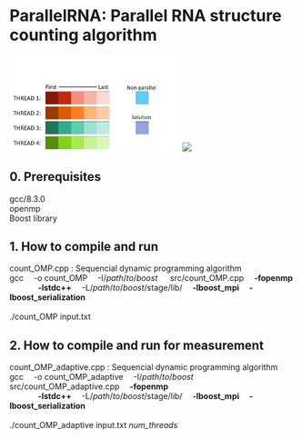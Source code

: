 # ParallelRNA: Parallel RNA structure counting algorithm
<!-- ![alt text](https://github.com/masarunakajima/parallelRNA/blob/openMP/parallel%20rna.PNG) -->
<!-- ![alt text](https://github.com/masarunakajima/parallelRNA/blob/openMP/total%20fig.jpg) -->
<img src="https://github.com/masarunakajima/parallelRNA/blob/openMP/figure.jpg" width="300">
<img src="https://github.com/masarunakajima/parallelRNA/blob/openMP/ezgif.com-gif-maker.gif" width="600">

## 0. Prerequisites
gcc/8.3.0 <br />
openmp <br />
Boost library

## 1. How to compile and run
count_OMP.cpp : Sequencial dynamic programming algorithm <br />
gcc  &emsp;-o count_OMP  &emsp;-I/<i>path</i>/<i>to</i>/<i>boost</i>  &emsp; src/count_OMP.cpp  &emsp;<b>-fopenmp</b> <br /> 
  &emsp; &emsp; &emsp;<b>-lstdc++</b>  &emsp;-L/<i>path</i>/<i>to</i>/<i>boost</i>/stage/lib/  &emsp;<b>-lboost_mpi</b>  &emsp;<b>-lboost_serialization</b> <br /> <br />
./count_OMP input.txt

## 2. How to compile and run for measurement
count_OMP_adaptive.cpp : Sequencial dynamic programming algorithm <br />
gcc  &emsp;-o count_OMP_adaptive  &emsp;-I/<i>path</i>/<i>to</i>/<i>boost</i>  &emsp; src/count_OMP_adaptive.cpp  &emsp;<b>-fopenmp</b> <br /> 
  &emsp; &emsp; &emsp;<b>-lstdc++</b>  &emsp;-L/<i>path</i>/<i>to</i>/<i>boost</i>/stage/lib/  &emsp;<b>-lboost_mpi</b>  &emsp;<b>-lboost_serialization</b> <br /> <br />
./count_OMP_adaptive input.txt <i>num_threads</i>

<!--## 2. Files-->
<!--The following files are included in this folder, in addition to this readme-->
<!--file, readme.md.-->
<!--<ul>-->
<!--<li>md.c: Main C program</li>-->
<!--<li>md.h: Header file for md.c</li>-->
<!--<li>md.in: Input parameter file (to be redirected to the standard input)</li>-->
<!--</ul>-->
<!--![Screen shot of MD simulation](ScreenShot.png)-->
